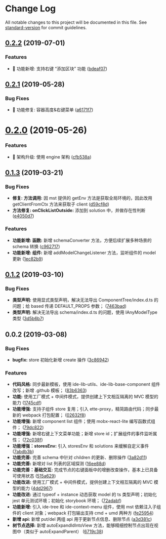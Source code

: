 # Change Log

All notable changes to this project will be documented in this file. See [standard-version](https://github.com/conventional-changelog/standard-version) for commit guidelines.

## [0.2.2](https://github.com/one-gourd/ide-component-tree/compare/v0.2.1...v0.2.2) (2019-07-01)


### Features

* 🎸 功能新增: 支持右键 “添加区块” 功能 ([bdeaf07](https://github.com/one-gourd/ide-component-tree/commit/bdeaf07))



## [0.2.1](https://github.com/one-gourd/ide-component-tree/compare/v0.2.0...v0.2.1) (2019-05-28)


### Bug Fixes

* 🐛 功能修复: 容器高度&右键菜单 ([a6171f7](https://github.com/one-gourd/ide-component-tree/commit/a6171f7))



# [0.2.0](https://github.com/one-gourd/ide-component-tree/compare/v0.1.3...v0.2.0) (2019-05-26)


### Features

* 🎸 架构升级: 使用 engine 架构 ([cfb538a](https://github.com/one-gourd/ide-component-tree/commit/cfb538a))



<a name="0.1.3"></a>
## [0.1.3](https://github.com/alibaba-paimai-frontend/ide-component-tree/compare/v0.1.2...v0.1.3) (2019-03-21)


### Bug Fixes

* **修复: 方法调用:** 因 mst 提供的 getEnv 方法是获取全局环境的，因此改用 getClientFromCtx 方法来获取子 client ([d59cf8d](https://github.com/alibaba-paimai-frontend/ide-component-tree/commit/d59cf8d))
* **方法修复: onClickListOutside:** 添加到 solution 中，并做存在性判断 ([e4050d7](https://github.com/alibaba-paimai-frontend/ide-component-tree/commit/e4050d7))


### Features

* **功能新增: 函数:** 新增 schemaConverter 方法，方便后续扩展多种场景的 schema 转换 ([c962717](https://github.com/alibaba-paimai-frontend/ide-component-tree/commit/c962717))
* **功能新增: 组件:** 新增 addModelChangeListener 方法，监听组件的 model 更新 ([1ec82b9](https://github.com/alibaba-paimai-frontend/ide-component-tree/commit/1ec82b9))



<a name="0.1.2"></a>
## [0.1.2](https://github.com/alibaba-paimai-frontend/ide-component-tree/compare/v0.0.2...v0.1.2) (2019-03-10)


### Bug Fixes

* **类型声明:** 使用显式类型声明，解决无法导出 ComponentTree/index.d.ts 的问题；给 based 传递 DEFAULT_PROPS 参数； ([7463bad](https://github.com/alibaba-paimai-frontend/ide-component-tree/commit/7463bad))
* **类型声明:** 解决无法导出 schema/index.d.ts 的问题，使用 IAnyModelType 类型 ([3d5b6b7](https://github.com/alibaba-paimai-frontend/ide-component-tree/commit/3d5b6b7))



<a name="0.0.2"></a>
## 0.0.2 (2019-03-08)


### Bug Fixes

* **bugfix:** store 初始化新增 create 操作 ([3c86942](https://github.com/alibaba-paimai-frontend/ide-component-tree/commit/3c86942))


### Features

* **代码风格:** 同步最新模板，使用 ide-lib-utils、ide-lib-base-component 组件改写；新增 .github 模板； ([83b6363](https://github.com/alibaba-paimai-frontend/ide-component-tree/commit/83b6363))
* **功能:** 使用工厂模式 + 中间件模式，提供创建上下文相互隔离的 MVC 模型的能力 ([1745cdf](https://github.com/alibaba-paimai-frontend/ide-component-tree/commit/1745cdf))
* **功能增强:** 支持子组件 store 复用；引入 ette-proxy，精简路由代码；同步最新的 webpack 打包配置； ([02632f8](https://github.com/alibaba-paimai-frontend/ide-component-tree/commit/02632f8))
* **功能增强:** 新增 component list 组件；使用 mobx-react-lite 编写函数式组件； ([79dc822](https://github.com/alibaba-paimai-frontend/ide-component-tree/commit/79dc822))
* **功能增强:** 新增右键上下文菜单功能；新增 store id；扩展组件的事件监听属性； ([72c038f](https://github.com/alibaba-paimai-frontend/ide-component-tree/commit/72c038f))
* **功能增强：storesEnv:** 引入 storesEnv 和 solutions 来缓解自定义事件 ([7abdb3b](https://github.com/alibaba-paimai-frontend/ide-component-tree/commit/7abdb3b))
* **功能完善:** 完善 schema 中针对 children 的更新、删除操作 ([3a82d11](https://github.com/alibaba-paimai-frontend/ide-component-tree/commit/3a82d11))
* **功能完善:** 新增对 list 列表的区域探测 ([16ee88d](https://github.com/alibaba-paimai-frontend/ide-component-tree/commit/16ee88d))
* **功能完善：基础交互:** 完成节点的右键面板中的增删改查操作，基本上已具备可使用状态 ([515a629](https://github.com/alibaba-paimai-frontend/ide-component-tree/commit/515a629))
* **功能改进:** 使用工厂模式 + 中间件模式，提供创建上下文相互隔离的 MVC 模型的能力 ([4dd2967](https://github.com/alibaba-paimai-frontend/ide-component-tree/commit/4dd2967))
* **功能改进:** 通过 typeof + instance 动态获取 model 的 ts 类型声明；初始化 jest 单元测试环境；初始化 storybook 环境； ([72adabf](https://github.com/alibaba-paimai-frontend/ide-component-tree/commit/72adabf))
* **功能新增:** 引入 ide-tree 和 ide-context-menu 组件，使用 mst 依赖注入子组件的 client 对象；webpack 打包输出支持 cmd + umd 两种方 ([fe25954](https://github.com/alibaba-paimai-frontend/ide-component-tree/commit/fe25954))
* **新增 api:** 新增 put/del 两组 api 用于更新节点信息、删除节点 ([a3d381c](https://github.com/alibaba-paimai-frontend/ide-component-tree/commit/a3d381c))
* **树节点选择:** 新增 autoExpandIdIntoView 方法，能够精细控制节点出现在视图中（类似于 autoExpandParent） ([6719c38](https://github.com/alibaba-paimai-frontend/ide-component-tree/commit/6719c38))

